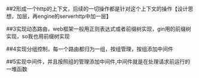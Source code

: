 ##2形成一个http的上下文，后续的一切操作都是针对这个上下文的操作【设计思想，加层，再engine的serverhttp中加一层】     

##3实现动态路由，web框架一般用正则表达式或者前缀树实现，gin用的前缀树实现，so我也用前缀树实现

##4实现分组控制，每一个路由都归为一组，按组管理，按组添加中间件

##5实现中间件，并且按照组的管理添加中间件,中间件就是在处理请求前运行的一堆函数